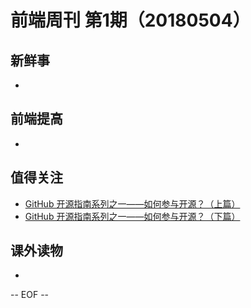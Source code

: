 # 前端周刊 第1期（20180504）

## 新鲜事
-

## 前端提高
-

## 值得关注
- [GitHub 开源指南系列之一——如何参与开源？（上篇）](https://mp.weixin.qq.com/s/2iyZlUZQ7RTNXGJoE-0Gqg)
- [GitHub 开源指南系列之一——如何参与开源？（下篇）](https://mp.weixin.qq.com/s/IF4TRYCVhFEtV_1CDv8_3w)

## 课外读物
-

[//]: # (分类图标
    新闻 {news}
    视频 {video}
    教程 {tutorial}
    代码 {code}
    演示 {demo}
    观点 {opinion}
    技巧 {tips}
    工具 {tools}
    书籍 {book}
    文档 {doc}
    GayHub {github}
    规范 {w3c}
    规范 {mdn}
    Three.js {threejs}
  )

-- EOF --